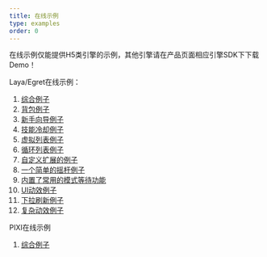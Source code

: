 ```yaml
---
title: 在线示例
type: examples
order: 0
---
```


在线示例仅能提供H5类引擎的示例，其他引擎请在产品页面相应引擎SDK下下载Demo！

Laya/Egret在线示例：

1. [综合例子](http://www.fairygui.com/laya-demo/main)
2. [背包例子](http://www.fairygui.com/laya-demo/bag)
3. [新手向导例子](http://www.fairygui.com/laya-demo/guide)
4. [技能冷却例子](http://www.fairygui.com/laya-demo/cooldown)
5. [虚拟列表例子](http://www.fairygui.com/laya-demo/virtuallist)
6. [循环列表例子](http://www.fairygui.com/laya-demo/looplist)
7. [自定义扩展的例子](http://www.fairygui.com/laya-demo/extension)
8. [一个简单的摇杆例子](http://www.fairygui.com/laya-demo/joystick)
9. [内置了常用的模式等待功能](http://www.fairygui.com/laya-demo/modalwaiting)
10. [UI动效例子](http://www.fairygui.com/laya-demo/transition)
11. [下拉刷新例子](http://www.fairygui.com/laya-demo/pulltorefresh)
12. [复杂动效例子](http://www.fairygui.com/laya-demo/inventory)
 
PIXI在线示例

1. [综合例子](http://jc-space.com/pixigui)

